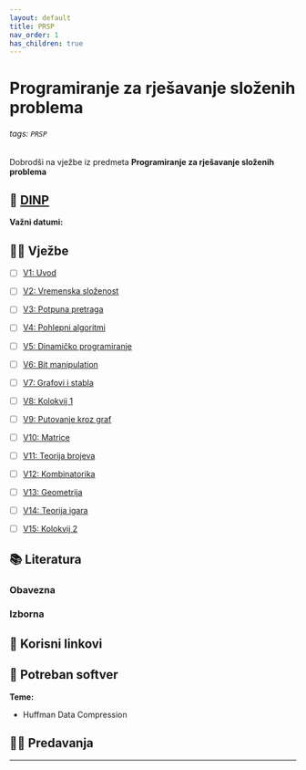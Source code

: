 ```yaml
---
layout: default
title: PRSP
nav_order: 1
has_children: true
---
```



# Programiranje za rješavanje složenih problema

###### tags: `PRSP`

Dobrodši na vježbe iz predmeta **Programiranje za rješavanje složenih problema**

## 📅 [DINP](https://www.inf.uniri.hr/images/nastava/izvedbeni/2022_2023/PDS/3_godina/DINP_PRSP_2022_2023.pdf)

**Važni datumi:**

## 👨‍💻 Vježbe

- [ ] [V1: Uvod](./prsp-uvod)
- [ ] [V2: Vremenska složenost](./vremenska-slozenost)
- [ ] [V3: Potpuna pretraga](./potpuna-pretraga)
- [ ] [V4: Pohlepni algoritmi](./pohlepni-algoritmi)
- [ ] [V5: Dinamičko programiranje](./dinamicko-programiranje) 
- [ ] [V6: Bit manipulation](./bit-manipulation)
- [ ] [V7: Grafovi i stabla](./grafovi-i-stabla)
- [ ] [V8: Kolokvij 1](./priprema-kolokvij-1)
- [ ] [V9: Putovanje kroz graf](./putovanje-kroz-graf)
- [ ] [V10: Matrice](./matrice)
- [ ] [V11: Teorija brojeva](./teorija-brojeva)
- [ ] [V12: Kombinatorika](./kombinatorika)
- [ ] [V13: Geometrija](./geometrija)
- [ ] [V14: Teorija igara](./teorija-igara)
- [ ] [V15: Kolokvij 2](./priprema-kolokvij-2)


## 📚 Literatura

### Obavezna

### Izborna

## 🔗 Korisni linkovi

## 🧰 Potreban softver


**Teme:**
- Huffman Data Compression


## 👨‍🏫 Predavanja

---